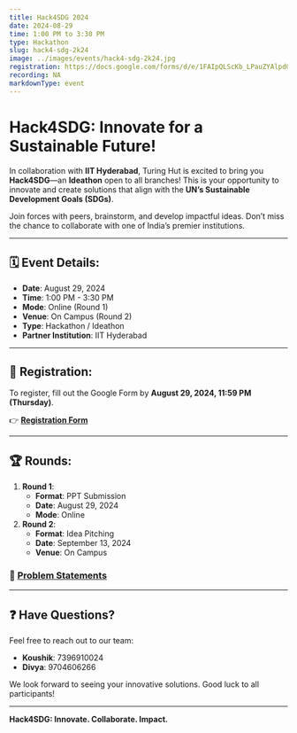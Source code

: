 ```yaml
---
title: Hack4SDG 2024
date: 2024-08-29
time: 1:00 PM to 3:30 PM
type: Hackathon
slug: hack4-sdg-2k24
image: ../images/events/hack4-sdg-2k24.jpg
registration: https://docs.google.com/forms/d/e/1FAIpQLScKb_LPauZYAlpdGXnT-GJIoNyv1qv-BFUUzyjCuFnrEPlMbw/viewform
recording: NA
markdownType: event
---
```



# Hack4SDG: Innovate for a Sustainable Future!

In collaboration with **IIT Hyderabad**, Turing Hut is excited to bring you **Hack4SDG**—an **Ideathon** open to all branches! This is your opportunity to innovate and create solutions that align with the **UN’s Sustainable Development Goals (SDGs)**.

Join forces with peers, brainstorm, and develop impactful ideas. Don’t miss the chance to collaborate with one of India’s premier institutions.

---

## 🗓 Event Details:
- **Date**: August 29, 2024
- **Time**: 1:00 PM - 3:30 PM
- **Mode**: Online (Round 1)
- **Venue**: On Campus (Round 2)
- **Type**: Hackathon / Ideathon
- **Partner Institution**: IIT Hyderabad

---

## 📝 Registration:
To register, fill out the Google Form by **August 29, 2024, 11:59 PM (Thursday)**.

👉 [**Registration Form**](https://docs.google.com/forms/d/e/1FAIpQLScSmY26qyNNjNJ6c9AJfcb_QoWuNSYFxHGPuAnLsDESj3HOWg/closedform)

---

## 🏆 Rounds:
1. **Round 1**: 
   - **Format**: PPT Submission 
   - **Date**: August 29, 2024
   - **Mode**: Online  
2. **Round 2**: 
   - **Format**: Idea Pitching 
   - **Date**: September 13, 2024
   - **Venue**: On Campus

### 🔗 [Problem Statements](https://docs.google.com/document/d/1AuhjGjJFo3pRqoK4TMRv9-Ptnf8qboasioShQfsd0Aw/edit)

---

## ❓ Have Questions? 
Feel free to reach out to our team:
- **Koushik**: 7396910024
- **Divya**: 9704606266

We look forward to seeing your innovative solutions. Good luck to all participants!

---

**Hack4SDG: Innovate. Collaborate. Impact.**
